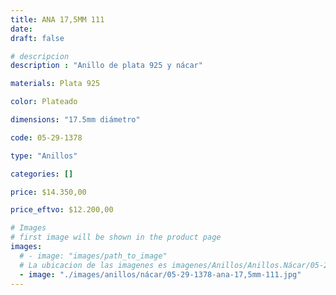 ```yaml
---
title: ANA 17,5MM 111
date: 
draft: false

# descripcion
description : "Anillo de plata 925 y nácar"

materials: Plata 925

color: Plateado

dimensions: "17.5mm diámetro"

code: 05-29-1378

type: "Anillos"

categories: []

price: $14.350,00

price_eftvo: $12.200,00

# Images
# first image will be shown in the product page
images:
  # - image: "images/path_to_image"
  # La ubicacion de las imagenes es imagenes/Anillos/Anillos.Nácar/05-29-1378-ana-17,5mm-111
  - image: "./images/anillos/nácar/05-29-1378-ana-17,5mm-111.jpg"
---
```

